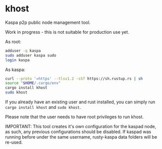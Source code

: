 # khost

Kaspa p2p public node management tool.

Work in progress - this is not suitable for production use yet.

As root:

```bash
adduser -q kaspa
sudo adduser kaspa sudo
login kaspa
```

As kaspa:

```bash
curl --proto '=https' --tlsv1.2 -sSf https://sh.rustup.rs | sh
source "$HOME/.cargo/env"
cargo install khost
sudo khost
```

If you already have an existing user and rust installed, you can simply run `cargo install khost` and `sudo khost`.

Please note that the user needs to have root privileges to run khost.

IMPORTANT: This tool creates it's own configuration for the kaspad node, as such, any previous configurations should be disabled. If kaspad was running before under the same username, rusty-kaspa data folders will be re-used.